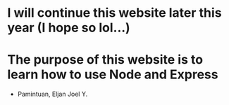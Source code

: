 # I will continue this website later this year (I hope so lol...)
# The purpose of this website is to learn how to use Node and Express

- Pamintuan, Eljan Joel Y.